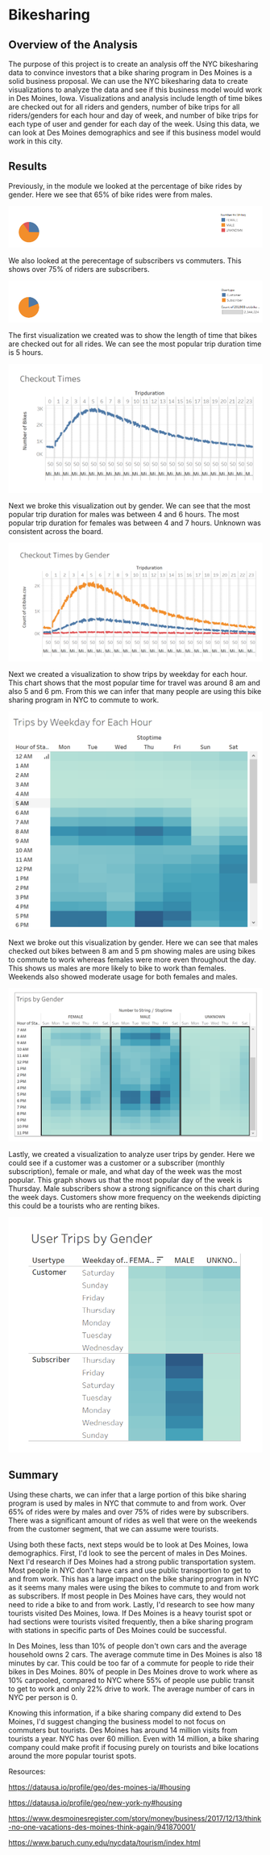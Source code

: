 # Bikesharing


## Overview of the Analysis
The purpose of this project is to create an analysis off the NYC bikesharing data to convince investors that a bike sharing program in Des Moines is a solid business proposal. We can use the NYC bikesharing data to create visualizations to analyze the data and see if this business model would work in Des Moines, Iowa. Visualizations and analysis include length of time bikes are checked out for all riders and genders, number of bike trips for all riders/genders for each hour and day of week, and number of bike trips for each type of user and gender for each day of the week. Using this data, we can look at Des Moines demographics and see if this business model would work in this city. 

## Results

Previously, in the module we looked at the percentage of bike rides by gender. Here we see that 65% of bike rides were from males.

![](Resources/GenderBreakdown.PNG)

We also looked at the perecentage of subscribers vs commuters. This shows over 75% of riders are subscribers. 

 ![](Resources/CustomerBreakdown.PNG)


 The first visualization we created was to show the length of time that bikes are checked out for all rides. We can see the most popular trip duration time is 5 hours. 
 
 ![](Resources/CheckoutTimes.PNG)
 
 Next we broke this visualization out by gender. We can see that the most popular trip duration for males was between 4 and 6 hours. The most popular trip duration for females was between 4 and 7 hours.  Unknown was consistent across the board.  
 
 ![](Resources/CheckoutTimesbyGender.PNG)

Next we created a visualization to show trips by weekday for each hour. This chart shows that the most popular time for travel was around 8 am and also 5 and 6 pm. From this we can infer that many people are using this bike sharing program in NYC to commute to work. 

 ![](Resources/TripbyWeekdayforEachHour.PNG)

 Next we broke out this visualization by gender. Here we can see that males checked out bikes between 8 am and 5 pm showing males are using bikes to commute to work whereas females were more even throughout the day. This shows us males are more likely to bike to work than females.  Weekends also showed moderate usage for both females and males. 
 
![](Resources/TripsbyGender.PNG)

Lastly, we created a visualization to analyze user trips by gender. Here we could see if a customer was a customer or a subscriber (monthly subscription), female or male, and what day of the week was the most popular. This graph shows us that the most popular day of the week is Thursday. Male subscribers show a strong significance on this chart during the week days. Customers show more frequency on the weekends dipicting this could be a tourists who are renting bikes. 

![](Resources/UserTripsbyGender.PNG)

## Summary
Using these charts, we can infer that a large portion of this bike sharing program is used by males in NYC that commute to and from work. Over 65% of rides were by males and over 75% of rides were by subscribers. There was a significant amount of rides as well that were on the weekends from the customer segment, that we can assume were tourists. 

Using both these facts, next steps would be to look at Des Moines, Iowa demographics. First, I'd look to see the percent of males in Des Moines. Next I'd research if Des Moines had a strong public transportation system. Most people in NYC don't have cars and use public transportion to get to and from work. This has a large impact on the bike sharing program in NYC as it seems many males were using the bikes to commute to and from work as subscribers. If most people in Des Moines have cars, they would not need to ride a bike to and from work.  Lastly, I'd research to see how many tourists visited Des Moines, Iowa. If Des Moines is a heavy tourist spot or had sections were tourists visited frequently, then a bike sharing program with stations in specific parts of Des Moines could be successful. 

In Des Moines, less than 10% of people don't own cars and the average household owns 2 cars. The average commute time in Des Moines is also 18 minutes by car. This could be too far of a commute for people to ride their bikes in Des Moines.  80% of people in Des Moines drove to work where as 10% carpooled, compared to NYC where 55% of people use public transit to get to work and only 22% drive to work. The average number of cars in NYC per person is 0. 

Knowing this information, if a bike sharing company did extend to Des Moines, I'd suggest changing the business model to not focus on commuters but tourists.  Des Moines has around 14 million visits from tourists a year. NYC has over 60 million. Even with 14 million, a bike sharing company could make profit if focusing purely on tourists and bike locations around the more popular tourist spots.  


Resources:

https://datausa.io/profile/geo/des-moines-ia/#housing

https://datausa.io/profile/geo/new-york-ny#housing

https://www.desmoinesregister.com/story/money/business/2017/12/13/think-no-one-vacations-des-moines-think-again/941870001/

https://www.baruch.cuny.edu/nycdata/tourism/index.html


